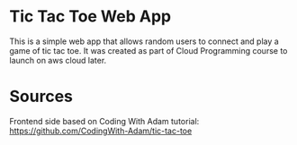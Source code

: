# Tic Tac Toe Web App
This is a simple web app that allows random users to connect and play a game of tic tac toe. It was created as part of Cloud Programming course to launch on aws cloud later.

# Sources

Frontend side based on Coding With Adam tutorial: https://github.com/CodingWith-Adam/tic-tac-toe
